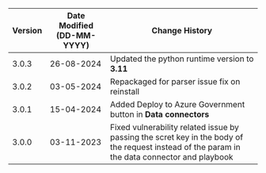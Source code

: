 | **Version** | **Date Modified (DD-MM-YYYY)** | **Change History**                          |
|-------------|--------------------------------|---------------------------------------------|
| 3.0.3       | 26-08-2024                     | Updated the python runtime version to **3.11**|
| 3.0.2       | 03-05-2024                     | Repackaged for parser issue fix on reinstall|
| 3.0.1       | 15-04-2024                     | Added Deploy to Azure Government button in **Data connectors**|
| 3.0.0       | 03-11-2023                     | Fixed vulnerability related issue by passing the scret key in the body of the request instead of the param in the data connector and playbook         |